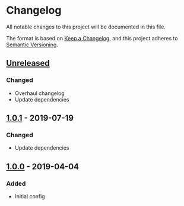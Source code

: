 # Changelog
All notable changes to this project will be documented in this file.

The format is based on [Keep a Changelog](https://keepachangelog.com/en/1.0.0/), and this project adheres to [Semantic Versioning](https://semver.org/spec/v2.0.0.html).

## [Unreleased]
### Changed
- Overhaul changelog
- Update dependencies

## [1.0.1] - 2019-07-19
### Changed
- Update dependencies

## [1.0.0] - 2019-04-04
### Added
- Initial config

[Unreleased]: https://github.com/coldfrontlabs/eslint-config-drupal-contrib/compare/v1.0.1...HEAD
[1.0.1]: https://github.com/coldfrontlabs/eslint-config-drupal-contrib/compare/v1.0.0...v1.0.1
[1.0.0]: https://github.com/coldfrontlabs/eslint-config-drupal-contrib/tree/v1.0.0
